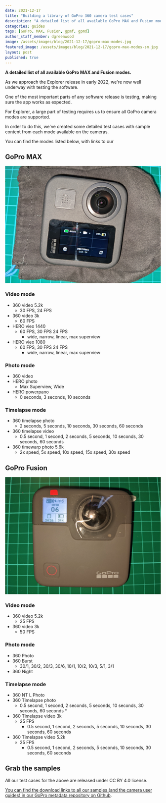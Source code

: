 ```yaml
---
date: 2021-12-17
title: "Building a library of GoPro 360 camera test cases"
description: "A detailed list of all available GoPro MAX and Fusion modes."
categories: guides
tags: [GoPro, MAX, Fusion, gpmf, gpmd]
author_staff_member: dgreenwood
image: /assets/images/blog/2021-12-17/gopro-max-modes.jpg
featured_image: /assets/images/blog/2021-12-17/gopro-max-modes-sm.jpg
layout: post
published: true
---
```


**A detailed list of all available GoPro MAX and Fusion modes.**

As we approach the Explorer release in early 2022, we're now well underway with testing the software.

One of the most important parts of any software release is testing, making sure the app works as expected.

For Explorer, a large part of testing requires us to ensure all GoPro camera modes are supported.

In order to do this, we've created some detailed test cases with sample content from each mode available on the cameras.

You can find the modes listed below, with links to our 

## GoPro MAX

<img class="img-fluid" src="/assets/images/blog/2021-12-17/gopro-max-modes.jpg" alt="GoPro MAX modes" title="GoPro MAX modes" />

### Video mode

* 360 video 5.2k
	* 30 FPS, 24 FPS
* 360 video 3k
	* 60 FPS
* HERO vieo 1440
	* 60 FPS, 30 FPS 24 FPS
		* wide, narrow, linear, max superview
* HERO vieo 1080
	* 60 FPS, 30 FPS 24 FPS
		* wide, narrow, linear, max superview

### Photo mode

* 360 video
* HERO photo
	* Max Superview, Wide
* HERO powerpano
	* 0 seconds, 3 seconds, 10 seconds

### Timelapse mode

* 360 timelapse photo
	* 2 seconds, 5 seconds, 10 seconds, 30 seconds, 60 seconds
* 360 timelapse video
	* 0.5 second, 1 second, 2 seconds, 5 seconds, 10 seconds, 30 seconds, 60 seconds
* 360 timewarp photo 5.6k
	* 2x speed, 5x speed, 10x speed, 15x speed, 30x speed

## GoPro Fusion

<img class="img-fluid" src="/assets/images/blog/2021-12-17/gopro-fusion-modes.jpg" alt="GoPro Fusion modes" title="GoPro Fusion modes" />

### Video mode

* 360 video 5.2k
	* 25 FPS
* 360 video 3k
	* 50 FPS

### Photo mode

* 360 Photo
* 360 Burst
	* 30/1, 30/2, 30/3, 30/6, 10/1, 10/2, 10/3, 5/1, 3/1
* 360 Night

### Timelapse mode

* 360 NT L Photo
* 360 Timelapse photo
	* 0.5 second, 1 second, 2 seconds, 5 seconds, 10 seconds, 30 seconds, 60 seconds	* 
* 360 Timelapse video 3k
	* 25 FPS
		* 0.5 second, 1 second, 2 seconds, 5 seconds, 10 seconds, 30 seconds, 60 seconds
* 360 Timelapse video 5.2k
	* 25 FPS
		* 0.5 second, 1 second, 2 seconds, 5 seconds, 10 seconds, 30 seconds, 60 seconds

## Grab the samples

All our test cases for the above are released under CC BY 4.0 license.

[You can find the download links to all our samples (and the camera user guides) in our GoPro metadata repository on Github](https://github.com/trek-view/gopro-metadata).